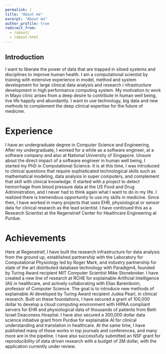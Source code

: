 ```yaml
---
permalink: /
title: "About me"
excerpt: "About me"
author_profile: true
redirect_from: 
  - /about/
  - /about.html
---
```


Introduction
------
I want to liberate the power of data that are trapped in siloed systems and disciplines to improve human health. I am a computational 
scientist by training with extensive experience in model, method and system development for large clinical data analysis and research i
nfrastructure development in high performance computing system. My motivation to work in Mayo clinic arises from a deep desire to 
contribute in human well being, live life happily and abundantly. I want to use technology, big data and new methods to complement the 
deep clinical expertise for the future of medicine. 

Experience
======
I have an undergraduate degree in Computer Science and Engineering. After my undergraduate, I worked for a while as a software engineer, 
at a software company and also at National University of Singapore. Unsure about the direct impact of a software engineer in human well 
being, I started my PhD in Computational Science. It is at this time, I was introduced to clinical questions that require sophisticated 
technological skills such as mathematical modeling, data analysis in super computers, and complement that skill with clinical knowledge. 
It started with a project to detect hemorrhage from blood pressure data at the US Food and Drug Administration, and I never had to think 
again what I want to do in my life. I realized there is tremendous opportunity to use my skills in medicine. Since then, I have worked 
in many projects that uses EHR, physiological or sensor data for clinical research as the lead scientist. I have continued this as a 
Research Scientist at the Regenstrief Center for Healthcare Engineering at Purdue. 

Achievements
======
Here at Regenstrief, I have built the research infrastructure for data analysis from the ground up, established partnership with the 
Laboratory for Computational Physiology led by Roger Mark, and industry partnership for state of the art distributed database technology
with Paradigm4, founded by Turing Award recipient MIT Computer Scientist Mike Stonebroker. I have created a new line of research at RCHE
for explainable Artificial Intelligence (AI) in healthcare, and actively collaborating with Elias Bareinboim, professor of Computer 
Science. The goal is to introduce new methods of explainable AI developed by Turing Award recipient Judea Pearl, in clinical research.
Built on these foundations, I have secured a grant of 100,000 dollar to develop a cloud computing environment with HIPAA compliant 
servers for EHR and physiological data of thousands of patients from Beth Israel Deaconess Hospital. I have also secured a 300,000 dollar data science
initiative grant from Purdue  for explainable AI for clinical understanding and translation in healthcare.  At the same time, I have 
published many of these works in top journals and conferences, and many more are in the pipeline. I have also successfully submitted 
an NSF grant for reproducibility of data driven research with a budget of 2M dollar, with the application currently under review.


